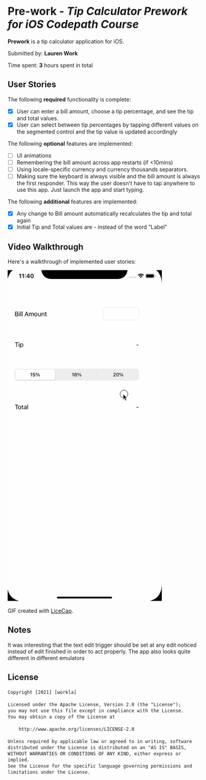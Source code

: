 # Pre-work - *Tip Calculator Prework for iOS Codepath Course*

**Prework** is a tip calculator application for iOS.

Submitted by: **Lauren Work**

Time spent: **3** hours spent in total

## User Stories

The following **required** functionality is complete:

* [x] User can enter a bill amount, choose a tip percentage, and see the tip and total values.
* [x] User can select between tip percentages by tapping different values on the segmented control and the tip value is updated accordingly

The following **optional** features are implemented:

* [ ] UI animations
* [ ] Remembering the bill amount across app restarts (if <10mins)
* [ ] Using locale-specific currency and currency thousands separators.
* [ ] Making sure the keyboard is always visible and the bill amount is always the first responder. This way the user doesn't have to tap anywhere to use this app. Just launch the app and start typing.

The following **additional** features are implemented:

- [x] Any change to Bill amount automatically recalculates the tip and total again
- [x] Initial Tip and Total values are - instead of the word "Label"

## Video Walkthrough

Here's a walkthrough of implemented user stories:

<img src='./tipApp.gif' width='' alt='Video Walkthrough' />

GIF created with [LiceCap](http://www.cockos.com/licecap/).

## Notes

It was interesting that the text edit trigger should be set at any edit noticed instead of edit finished in order to act properly.  The app also looks quite different in different emulators

## License

    Copyright [2021] [workla]

    Licensed under the Apache License, Version 2.0 (the "License");
    you may not use this file except in compliance with the License.
    You may obtain a copy of the License at

        http://www.apache.org/licenses/LICENSE-2.0

    Unless required by applicable law or agreed to in writing, software
    distributed under the License is distributed on an "AS IS" BASIS,
    WITHOUT WARRANTIES OR CONDITIONS OF ANY KIND, either express or implied.
    See the License for the specific language governing permissions and
    limitations under the License.

